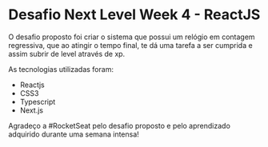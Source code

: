 # Desafio Next Level Week 4 - ReactJS

O desafio proposto foi criar o sistema que possui um relógio em contagem regressiva, 
que ao atingir o tempo final, te dá uma tarefa a ser cumprida e assim subrir de level através de xp.

As tecnologias utilizadas foram:
* Reactjs
* CSS3
* Typescript
* Next.js

Agradeço a #RocketSeat pelo desafio proposto e pelo aprendizado adquirido durante uma semana intensa!
